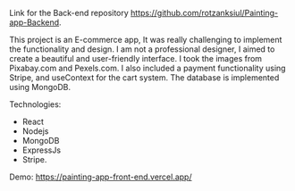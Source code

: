 Link for the Back-end repository https://github.com/rotzanksiul/Painting-app-Backend.

This project is an E-commerce app, It was really  challenging to implement the functionality and design. I am not a professional designer, I aimed to create a beautiful and user-friendly interface. I took the images from Pixabay.com and Pexels.com. I also included a payment functionality using Stripe, and useContext for the cart system. The database is implemented using MongoDB.


Technologies:
- React
- Nodejs
- MongoDB
- ExpressJs
- Stripe.

Demo: https://painting-app-front-end.vercel.app/
